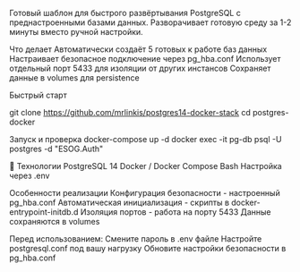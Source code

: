 Готовый шаблон для быстрого развёртывания PostgreSQL с преднастроенными базами данных. Разворачивает готовую среду за 1-2 минуты вместо ручной настройки.

Что делает
Автоматически создаёт 5 готовых к работе баз данных
Настраивает безопасное подключение через pg_hba.conf
Использует отдельный порт 5433 для изоляции от других инстансов
Сохраняет данные в volumes для persistence

Быстрый старт

git clone https://github.com/mrlinkis/postgres14-docker-stack
cd postgres-docker

Запуск и проверка
docker-compose up -d
docker exec -it pg-db psql -U postgres -d "ESOG.Auth"

🔧 Технологии
PostgreSQL 14
Docker / Docker Compose
Bash
Настройка через .env

Особенности реализации
Конфигурация безопасности - настроенный pg_hba.conf
Автоматическая инициализация - скрипты в docker-entrypoint-initdb.d
Изоляция портов - работа на порту 5433
Данные сохраняются в volumes

Перед использованием:
Смените пароль в .env файле
Настройте postgresql.conf под вашу нагрузку
Обновите настройки безопасности в pg_hba.conf
